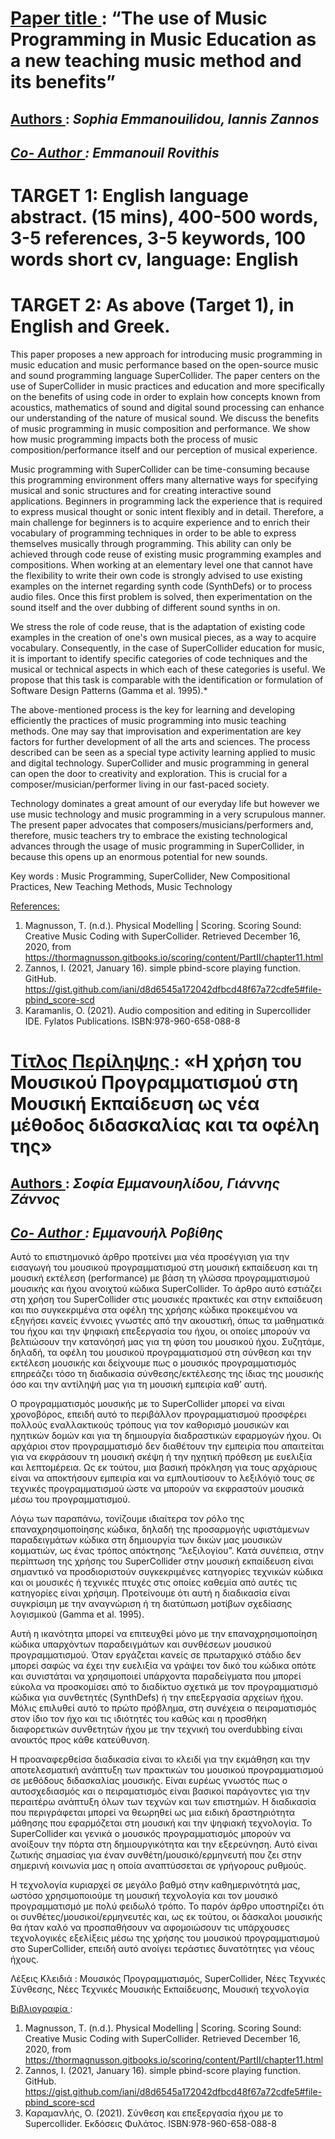 # <u> Paper title </u>: “The use of Music Programming in Music Education as a new teaching music method and its benefits”

## <u> Authors </u>: <em> Sophia Emmanouilidou, Iannis Zannos
## <u> Co- Author </u>: Emmanouil Rovithis </em>

# TARGET 1: English language abstract. (15 mins), 400-500 words, 3-5 references, 3-5 keywords, 100 words short cv, language: English

# TARGET 2: As above (Target 1), in English and Greek.

This paper proposes a new approach for introducing music programming in music education and music performance based on the open-source music and sound programming language SuperCollider. The paper centers on the use of SuperCollider in music practices and education and more specifically on the benefits of using code in order to explain how concepts known from acoustics, mathematics of sound and digital sound processing can enhance our understanding of the nature of musical sound. We discuss the benefits of music programming in music composition and performance. We show how music programming impacts both the process of music composition/performance itself and our perception of musical experience.

Music programming with SuperCollider can be time-consuming because this programming environment offers many alternative ways for specifying musical and sonic structures and for creating interactive sound applications. Beginners in programming lack the experience that is required to express musical thought or sonic intent flexibly and in detail. Therefore, a main challenge for beginners is to acquire experience and to enrich their vocabulary of programming techniques in order to be able to express themselves musically through programming. This ability can only be achieved through code reuse of existing music programming examples and compositions. When working at an elementary level one that cannot have the flexibility to write their own code is strongly advised to use existing examples on the internet regarding synth code (SynthDefs) or to process audio files. Once this first problem is solved, then experimentation on the sound itself and the over dubbing of different sound synths in on.

We stress the role of code reuse, that is the adaptation of existing code examples in the creation of one's own musical pieces, as a way to acquire vocabulary. Consequently, in the case of SuperCollider education for music, it is important to identify specific categories of code techniques and the musical or technical aspects in which each of these categories is useful. We propose that this task is comparable with the identification or formulation of Software Design Patterns (Gamma et al. 1995).*

The above-mentioned process is the key for learning and developing efficiently the practices of music programming into music teaching methods. One may say that improvisation and experimentation are key factors for further development of all the arts and sciences. The process described can be seen as a special type activity learning applied to music and digital technology. SuperCollider and music programming in general can open the door to creativity and exploration. This is crucial for a composer/musician/performer living in our fast-paced society.

Technology dominates a great amount of our everyday life but however we use music technology and music programming in a very scrupulous manner. The present paper advocates that composers/musicians/performers and, therefore, music teachers try to embrace the existing technological advances through the usage of music programming in SuperCollider, in because this opens up an enormous potential for new sounds.


Key words : Music Programming, SuperCollider, New Compositional Practices, New Teaching Methods, Music Technology

<u> References: </u>

1.	Magnusson, T. (n.d.). Physical Modelling | Scoring. Scoring Sound: Creative Music Coding with SuperCollider. Retrieved December 16, 2020, from https://thormagnusson.gitbooks.io/scoring/content/PartII/chapter11.html
2.	Zannos, I. (2021, January 16). simple pbind-score playing function. GitHub. https://gist.github.com/iani/d8d6545a172042dfbcd48f67a72cdfe5#file-pbind_score-scd
3.	Karamanlis, O. (2021). Audio composition and editing in Supercollider IDE. Fylatos Publications. ISBN:978-960-658-088-8

# <u> Τίτλος Περίληψης </u>: «Η χρήση του Μουσικού Προγραμματισμού στη Μουσική Εκπαίδευση ως νέα μέθοδος διδασκαλίας και τα οφέλη της»

## <u> Authors </u>: <em> Σοφία Εμμανουηλίδου, Γιάννης Ζάννος
## <u> Co- Author </u>: Εμμανουήλ Ροβίθης</em>

Αυτό το επιστημονικό άρθρο προτείνει μια νέα προσέγγιση για την εισαγωγή του μουσικού προγραμματισμού στη μουσική εκπαίδευση και τη μουσική εκτέλεση (performance)  με βάση τη γλώσσα προγραμματισμού μουσικής και ήχου ανοιχτού κώδικα SuperCollider. To άρθρο αυτό εστιάζει στη χρήση του SuperCollider στις μουσικές πρακτικές και στην εκπαίδευση και πιο συγκεκριμένα στα οφέλη της χρήσης κώδικα προκειμένου να εξηγήσει κανείς έννοιες γνωστές από την ακουστική, όπως τα μαθηματικά του ήχου και την ψηφιακή επεξεργασία του ήχου, οι οποίες μπορούν να βελτιώσουν την κατανόησή μας για τη φύση του μουσικού ήχου. Συζητάμε, δηλαδή, τα οφέλη του μουσικού προγραμματισμού στη σύνθεση και την εκτέλεση μουσικής και δείχνουμε πως ο μουσικός προγραμματισμός επηρεάζει τόσο τη διαδικασία σύνθεσης/εκτέλεσης της ίδιας της μουσικής όσο και την αντίληψή μας για τη μουσική εμπειρία καθ’ αυτή.

Ο προγραμματισμός μουσικής με το SuperCollider μπορεί να είναι χρονοβόρος, επειδή αυτό το περιβάλλον προγραμματισμού προσφέρει πολλούς εναλλακτικούς τρόπους για τον καθορισμό μουσικών και ηχητικών δομών και για τη δημιουργία διαδραστικών εφαρμογών ήχου. Οι αρχάριοι στον προγραμματισμό δεν διαθέτουν την εμπειρία που απαιτείται για να εκφράσουν τη μουσική σκέψη ή την ηχητική πρόθεση με ευελιξία και λεπτομέρεια. Ως εκ τούτου, μια βασική πρόκληση για τους αρχάριους είναι να αποκτήσουν εμπειρία και να εμπλουτίσουν το λεξιλόγιό τους σε τεχνικές προγραμματισμού ώστε να μπορούν να εκφραστούν μουσικά μέσω του προγραμματισμού.

Λόγω των παραπάνω, τονίζουμε ιδιαίτερα τον ρόλο της επαναχρησιμοποίησης κώδικα, δηλαδή της προσαρμογής υφιστάμενων παραδειγμάτων κώδικα στη δημιουργία των δικών μας μουσικών κομματιών, ως ένας τρόπος απόκτησης “λεξιλογίου”. Κατά συνέπεια, στην περίπτωση της χρήσης του SuperCollider στην μουσική εκπαίδευση είναι σημαντικό να προσδιοριστούν συγκεκριμένες κατηγορίες τεχνικών κώδικα και οι μουσικές ή τεχνικές πτυχές στις οποίες καθεμία από αυτές τις κατηγορίες είναι χρήσιμη. Προτείνουμε ότι αυτή η διαδικασία είναι συγκρίσιμη με την αναγνώριση ή τη διατύπωση μοτίβων σχεδίασης λογισμικού (Gamma et al. 1995).

Αυτή η ικανότητα μπορεί να επιτευχθεί μόνο με την επαναχρησιμοποίηση κώδικα υπαρχόντων παραδειγμάτων και συνθέσεων μουσικού προγραμματισμού. Όταν εργάζεται κανείς σε πρωταρχικό στάδιο δεν μπορεί σαφώς να έχει την ευελιξία να γράψει τον δικό του κώδικα οπότε και συνιστάται να χρησιμοποιεί υπάρχοντα παραδείγματα που μπορεί εύκολα να προσκομίσει από το διαδίκτυο σχετικά με τον προγραμματισμό κώδικα για συνθετητές (SynthDefs) ή την επεξεργασία αρχείων ήχου. Μόλις επιλυθεί αυτό το πρώτο πρόβλημα, στη συνέχεια ο πειραματισμός στον ίδιο τον ήχο και τις ιδιότητές του καθώς και η προσθήκη διαφορετικών συνθετητών ήχου με την τεχνική του overdubbing είναι ανοικτός προς κάθε κατεύθυνση.

Η προαναφερθείσα διαδικασία είναι το κλειδί για την εκμάθηση και την αποτελεσματική ανάπτυξη των πρακτικών του μουσικού προγραμματισμού σε μεθόδους διδασκαλίας μουσικής. Είναι ευρέως γνωστός πως ο αυτοσχεδιασμός και ο πειραματισμός είναι βασικοί παράγοντες για την περαιτέρω ανάπτυξη όλων των τεχνών και των επιστημών. Η διαδικασία που περιγράφεται μπορεί να θεωρηθεί ως μια ειδική δραστηριότητα μάθησης που εφαρμόζεται στη μουσική και την ψηφιακή τεχνολογία. Το SuperCollider και γενικά ο μουσικός προγραμματισμός μπορούν να ανοίξουν την πόρτα στη δημιουργικότητα και την εξερεύνηση. Αυτό είναι ζωτικής σημασίας για έναν συνθέτη/μουσικό/ερμηνευτή που ζει στην σημερινή κοινωνία μας η οποία αναπτύσσεται σε γρήγορους ρυθμούς.

Η τεχνολογία κυριαρχεί σε μεγάλο βαθμό στην καθημερινότητά μας, ωστόσο χρησιμοποιούμε τη μουσική τεχνολογία και τον μουσικό προγραμματισμό με πολύ φειδωλό τρόπο. Το παρόν άρθρο υποστηρίζει ότι οι συνθέτες/μουσικοί/ερμηνευτές και, ως εκ τούτου, οι δάσκαλοι μουσικής θα ήταν καλό να προσπαθήσουν να αφομοιώσουν τις υπάρχουσες τεχνολογικές εξελίξεις μέσω της χρήσης του μουσικού προγραμματισμού στο SuperCollider, επειδή αυτό ανοίγει τεράστιες δυνατότητες για νέους ήχους.

Λέξεις Κλειδιά : Μουσικός Προγραμματισμός, SuperCollider, Νέες Τεχνικές Σύνθεσης, Νέες Τεχνικές Μουσικής Εκπαίδευσης, Μουσική τεχνολογία

<u> Βιβλιογραφία </u>:
1.	Magnusson, T. (n.d.). Physical Modelling | Scoring. Scoring Sound: Creative Music Coding with SuperCollider. Retrieved December 16, 2020, from https://thormagnusson.gitbooks.io/scoring/content/PartII/chapter11.html
2.	Zannos, I. (2021, January 16). simple pbind-score playing function. GitHub. https://gist.github.com/iani/d8d6545a172042dfbcd48f67a72cdfe5#file-pbind_score-scd
3.	Καραμανλής, O. (2021). Σύνθεση και επεξεργασία ήχου με το Supercollider. Εκδόσεις Φυλάτος. ISBN:978-960-658-088-8
